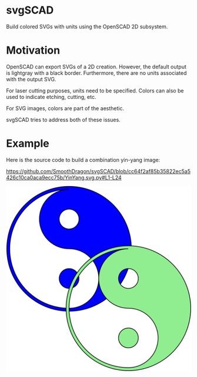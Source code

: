 # svgSCAD
Build colored SVGs with units using the OpenSCAD 2D subsystem.

# Motivation
OpenSCAD can export SVGs of a 2D creation.
However, the default output is lightgray with a black border.
Furthermore, there are no units associated with the output SVG.

For laser cutting purposes, units need to be specified.
Colors can also be used to indicate etching, cutting, etc.

For SVG images, colors are part of the aesthetic.

svgSCAD tries to address both of these issues.

# Example
Here is the source code to build a combination yin-yang image:

https://github.com/SmoothDragon/svgSCAD/blob/cc64f2af85b35822ec5a5426c10ca0aca9ecc75b/YinYang.svg.py#L1-L24

![Alt text](./YinYang.svg)
